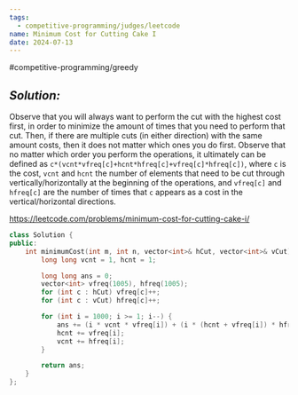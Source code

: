 ```yaml
---
tags:
  - competitive-programming/judges/leetcode
name: Minimum Cost for Cutting Cake I
date: 2024-07-13
---
```

#competitive-programming/greedy 
## _Solution:_
Observe that you will always want to perform the cut with the highest cost first, in order to minimize the amount of times that you need to perform that cut. Then, if there are multiple cuts (in either direction) with the same amount costs, then it does not matter which ones you do first. Observe that no matter which order you perform the operations, it ultimately can be defined as `c*(vcnt*vfreq[c]+hcnt*hfreq[c]+vfreq[c]*hfreq[c])`, where `c` is the cost, `vcnt` and `hcnt` the number of elements that need to be cut through vertically/horizontally at the beginning of the operations, and `vfreq[c]` and `hfreq[c]` are the number of times that `c` appears as a cost in the vertical/horizontal directions. 

https://leetcode.com/problems/minimum-cost-for-cutting-cake-i/
```cpp
class Solution {
public:
    int minimumCost(int m, int n, vector<int>& hCut, vector<int>& vCut) {
        long long vcnt = 1, hcnt = 1;

        long long ans = 0;
        vector<int> vfreq(1005), hfreq(1005);
        for (int c : hCut) vfreq[c]++;
        for (int c : vCut) hfreq[c]++;

        for (int i = 1000; i >= 1; i--) {
            ans += (i * vcnt * vfreq[i]) + (i * (hcnt + vfreq[i]) * hfreq[i]);
            hcnt += vfreq[i];
            vcnt += hfreq[i];
        }

        return ans;
    }
};
```